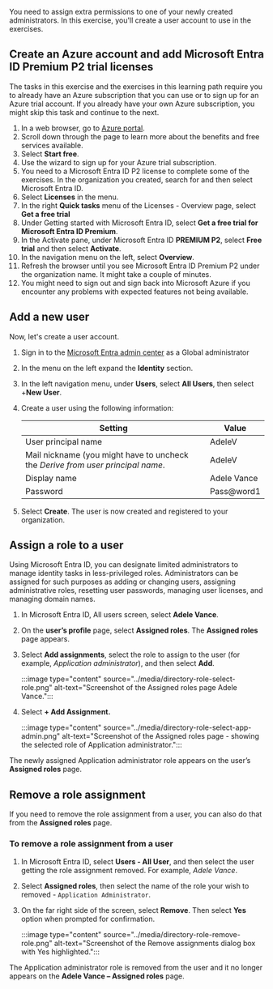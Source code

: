 You need to assign extra permissions to one of your newly created administrators. In this exercise, you'll create a user account to use in the exercises.

## Create an Azure account and add Microsoft Entra ID Premium P2 trial licenses

The tasks in this exercise and the exercises in this learning path require you to already have an Azure subscription that you can use or to sign up for an Azure trial account. If you already have your own Azure subscription, you might skip this task and continue to the next.

1. In a web browser, go to [Azure portal](https://azure.microsoft.com/free/).
2. Scroll down through the page to learn more about the benefits and free services available.
3. Select **Start free**.
4. Use the wizard to sign up for your Azure trial subscription.
5. You need to a Microsoft Entra ID P2 license to complete some of the exercises. In the organization you created, search for and then select Microsoft Entra ID.
6. Select **Licenses** in the menu.
7. In the right **Quick tasks** menu of the Licenses - Overview page, select **Get a free trial**
8. Under Getting started with Microsoft Entra ID, select **Get a free trial for Microsoft Entra ID Premium**.
9. In the Activate pane, under Microsoft Entra ID **PREMIUM P2**, select **Free trial** and then select **Activate**.
10. In the navigation menu on the left, select **Overview**.
11. Refresh the browser until you see Microsoft Entra ID Premium P2 under the organization name. It might take a couple of minutes.
12. You might need to sign out and sign back into Microsoft Azure if you encounter any problems with expected features not being available.

## Add a new user

Now, let's create a user account.

1. Sign in to the [Microsoft Entra admin center](https://entra.microsoft.com/) as a Global administrator
2. In the menu on the left expand the **Identity** section.
3. In the left navigation menu, under **Users**, select **All Users**, then select +**New User**.
4. Create a user using the following information:
    
    | **Setting**                                                                     | **Value**   |
    | ------------------------------------------------------------------------------- | ----------- |
    | User principal name                                                             | AdeleV      |
    | Mail nickname (you might have to uncheck the *Derive from user principal name*. | AdeleV      |
    | Display name                                                                    | Adele Vance |
    | Password                                                                        | Pass@word1  |

5. Select **Create**. The user is now created and registered to your organization.

## Assign a role to a user

Using Microsoft Entra ID, you can designate limited administrators to manage identity tasks in less-privileged roles. Administrators can be assigned for such purposes as adding or changing users, assigning administrative roles, resetting user passwords, managing user licenses, and managing domain names.

1. In Microsoft Entra ID, All users screen, select **Adele Vance**.
2. On the **user’s profile** page, select **Assigned roles**. The **Assigned roles** page appears.
3. Select **Add assignments**, select the role to assign to the user (for example, *Application administrator*), and then select **Add**.
    
   :::image type="content" source="../media/directory-role-select-role.png" alt-text="Screenshot of the Assigned roles page Adele Vance.":::
    
4. Select **+ Add Assignment.**
    
   :::image type="content" source="../media/directory-role-select-app-admin.png" alt-text="Screenshot of the Assigned roles page - showing the selected role of Application administrator.":::
    
The newly assigned Application administrator role appears on the user’s **Assigned roles** page.

## Remove a role assignment

If you need to remove the role assignment from a user, you can also do that from the **Assigned roles** page.

### To remove a role assignment from a user

1. In Microsoft Entra ID, select **Users - All User**, and then select the user getting the role assignment removed. For example, *Adele Vance*.
2. Select **Assigned roles**, then select the name of the role your wish to removed - `Application Administrator`.
3. On the far right side of the screen, select **Remove**. Then select **Yes** option when prompted for confirmation.
    
   :::image type="content" source="../media/directory-role-remove-role.png" alt-text="Screenshot of the Remove assignments dialog box with Yes highlighted.":::
    
The Application administrator role is removed from the user and it no longer appears on the **Adele Vance – Assigned roles** page.
